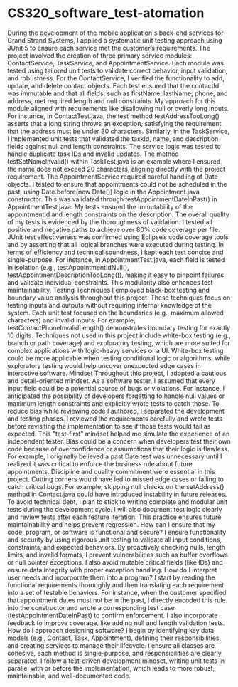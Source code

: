 # CS320_software_test-atomation
During the development of the mobile application's back-end services for Grand Strand Systems, I applied a systematic unit testing approach using JUnit 5 to ensure each service met the customer’s requirements. The project involved the creation of three primary service modules: ContactService, TaskService, and AppointmentService. Each module was tested using tailored unit tests to validate correct behavior, input validation, and robustness.
For the ContactService, I verified the functionality to add, update, and delete contact objects. Each test ensured that the contactId was immutable and that all fields, such as firstName, lastName, phone, and address, met required length and null constraints. My approach for this module aligned with requirements like disallowing null or overly long inputs. For instance, in ContactTest.java, the test method testAddressTooLong() asserts that a long string throws an exception, satisfying the requirement that the address must be under 30 characters.
Similarly, in the TaskService, I implemented unit tests that validated the taskId, name, and description fields against null and length constraints. The service logic was tested to handle duplicate task IDs and invalid updates. The method testSetNameInvalid() within TaskTest.java is an example where I ensured the name does not exceed 20 characters, aligning directly with the project requirement.
The AppointmentService required careful handling of Date objects. I tested to ensure that appointments could not be scheduled in the past, using Date.before(new Date()) logic in the Appointment.java constructor. This was validated through testAppointmentDateInPast() in AppointmentTest.java. My tests ensured the immutability of the appointmentId and length constraints on the description.
The overall quality of my tests is evidenced by the thoroughness of validation. I tested all positive and negative paths to achieve over 80% code coverage per file. JUnit test effectiveness was confirmed using Eclipse’s code coverage tools and by asserting that all logical branches were executed during testing.
In terms of efficiency and technical soundness, I kept each test concise and single-purpose. For instance, in AppointmentTest.java, each field is tested in isolation (e.g., testAppointmentIdNull(), testAppointmentDescriptionTooLong()), making it easy to pinpoint failures and validate individual constraints. This modularity also enhances test maintainability.
Testing Techniques
I employed black-box testing and boundary value analysis throughout this project. These techniques focus on testing inputs and outputs without requiring internal knowledge of the system. Each unit test focused on the boundaries (e.g., maximum allowed characters) and invalid inputs. For example, testContactPhoneInvalidLength() demonstrates boundary testing for exactly 10 digits.
Techniques not used in this project include white-box testing (e.g., branch or path coverage) and exploratory testing, which are more suited for complex applications with logic-heavy services or a UI. White-box testing could be more applicable when testing conditional logic or algorithms, while exploratory testing would help uncover unexpected edge cases in interactive software.
Mindset
Throughout this project, I adopted a cautious and detail-oriented mindset. As a software tester, I assumed that every input field could be a potential source of bugs or violations. For instance, I anticipated the possibility of developers forgetting to handle null values or maximum length constraints and explicitly wrote tests to catch those.
To reduce bias while reviewing code I authored, I separated the development and testing phases. I reviewed the requirements carefully and wrote tests before revisiting the implementation to see if those tests would fail as expected. This "test-first" mindset helped me simulate the experience of an independent tester.
Bias could be a concern when developers test their own code because of overconfidence or assumptions that their logic is flawless. For example, I originally believed a past Date test was unnecessary until I realized it was critical to enforce the business rule about future appointments.
Discipline and quality commitment were essential in this project. Cutting corners would have led to missed edge cases or failing to catch critical bugs. For example, skipping null checks on the setAddress() method in Contact.java could have introduced instability in future releases.
To avoid technical debt, I plan to stick to writing complete and modular unit tests during the development cycle. I will also document test logic clearly and review tests after each feature iteration. This practice ensures future maintainability and helps prevent regression.
How can I ensure that my code, program, or software is functional and secure?
I ensure functionality and security by using rigorous unit testing to validate all input conditions, constraints, and expected behaviors. By proactively checking nulls, length limits, and invalid formats, I prevent vulnerabilities such as buffer overflows or null pointer exceptions. I also avoid mutable critical fields (like IDs) and ensure data integrity with proper exception handling.
How do I interpret user needs and incorporate them into a program?
I start by reading the functional requirements thoroughly and then translating each requirement into a set of testable behaviors. For instance, when the customer specified that appointment dates must not be in the past, I directly encoded this rule into the constructor and wrote a corresponding test case (testAppointmentDateInPast) to confirm enforcement. I also incorporate feedback to improve coverage, like adding null and length validation tests.
How do I approach designing software?
I begin by identifying key data models (e.g., Contact, Task, Appointment), defining their responsibilities, and creating services to manage their lifecycle. I ensure all classes are cohesive, each method is single-purpose, and responsibilities are clearly separated. I follow a test-driven development mindset, writing unit tests in parallel with or before the implementation, which leads to more robust, maintainable, and well-documented code.
